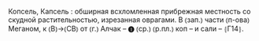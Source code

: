 ---
---

Копсель, Капсель
: обширная всхломленная прибрежная местность со скудной растительностью, изрезанная оврагами. В ⦅зап.⦆ части ⦅п-ова⦆ Меганом, к ⦅В⦆→⦅СВ⦆ от ⦅г.⦆ Алчак – ❶ ⦅ср.⦆ ⦅р.пл.⦆ коп – и сали – ⦃Г14⦄.
